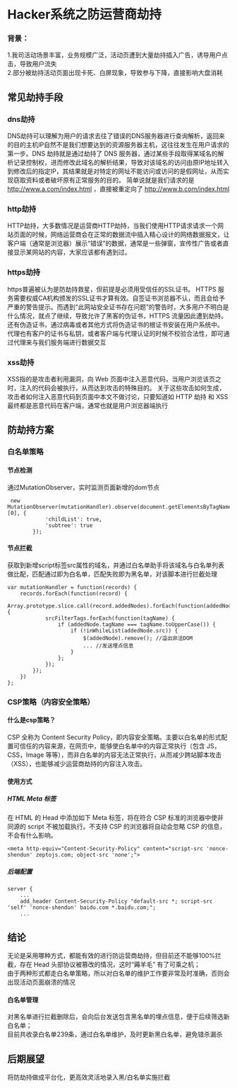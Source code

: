 # Hacker系统之防运营商劫持

### 背景：

1.我司活动场景丰富，业务规模广泛，活动页遭到大量劫持插入广告，诱导用户点击，导致用户流失   
2.部分被劫持活动页面出现卡死、白屏现象，导致参与下降，直接影响大盘消耗

## 常见劫持手段

### dns劫持   
DNS劫持可以理解为用户的请求去往了错误的DNS服务器进行查询解析，返回来的目的主机IP自然不是我们想要达到的资源服务器主机，这往往发生在用户请求的第一步。DNS 劫持就是通过劫持了 DNS 服务器，通过某些手段取得某域名的解析记录控制权，进而修改此域名的解析结果，导致对该域名的访问由原IP地址转入到修改后的指定IP，其结果就是对特定的网址不能访问或访问的是假网址，从而实现窃取资料或者破坏原有正常服务的目的。
简单说就是我们请求的是 http://www.a.com/index.html ，直接被重定向了 http://www.b.com/index.html
### http劫持   
HTTP劫持，大多数情况是运营商HTTP劫持，当我们使用HTTP请求请求一个网站页面的时候，网络运营商会在正常的数据流中插入精心设计的网络数据报文，让客户端（通常是浏览器）展示“错误”的数据，通常是一些弹窗，宣传性广告或者直接显示某网站的内容，大家应该都有遇到过。
### https劫持   
https普遍被认为是防劫持救星，但前提是必须用受信任的SSL证书。
HTTPS 服务需要权威CA机构颁发的SSL证书才算有效。自签证书浏览器不认，而且会给予严重的警告提示。而遇到“此网站安全证书存在问题”的警告时，大多用户不明白是什么情况，就点了继续，导致允许了黑客的伪证书，HTTPS 流量因此遭到劫持。
还有伪造证书，通过病毒或者其他方式将伪造证书的根证书安装在用户系统中。
代理也有客户的证书与私钥，或者客户端与代理认证的时候不校验合法性，即可通过代理来与我们服务端进行数据交互
### xss劫持
XSS指的是攻击者利用漏洞，向 Web 页面中注入恶意代码，当用户浏览该页之时，注入的代码会被执行，从而达到攻击的特殊目的。
关于这些攻击如何生成，攻击者如何注入恶意代码到页面中本文不做讨论，只要知道如 HTTP 劫持 和 XSS 最终都是恶意代码在客户端，通常也就是用户浏览器端执行


## 防劫持方案
### 白名单策略
#### 节点检测
通过MutationObserver，实时监测页面新增的dom节点
```
 new MutationObserver(mutationHandler).observe(document.getElementsByTagName('body')[0], {
            'childList': true,
            'subtree': true
        });
```
#### 节点拦截
获取到新增script标签src属性的域名，并通过白名单助手将该域名与白名单列表做比配，匹配通过即为白名单，匹配失败即为黑名单，对该脚本进行拦截处理
```
var mutationHandler = function(records) {
    records.forEach(function(record) {
        Array.prototype.slice.call(record.addedNodes).forEach(function(addedNode) {
            srcFilterTags.forEach(function(tagName) {
                if (addedNode.tagName === tagName.toUpperCase()) {
                    if (!inWhileList(addedNode.src)) {
                        $(addedNode).remove(); //溢出非法DOM
                        ... //发送埋点信息
                    }
                };
            });
        });
    })
};

```


### CSP策略（内容安全策略）
#### 什么是csp策略？
CSP 全称为 Content Security Policy，即内容安全策略。主要以白名单的形式配置可信任的内容来源，在网页中，能够使白名单中的内容正常执行（包含 JS，CSS，Image 等等），而非白名单的内容无法正常执行，从而减少跨站脚本攻击（XSS），也能够减少运营商劫持的内容注入攻击。
#### 使用方式
##### HTML Meta 标签
在 HTML 的 Head 中添加如下 Meta 标签，将在符合 CSP 标准的浏览器中使非同源的 script 不被加载执行。不支持 CSP 的浏览器将自动会忽略 CSP 的信息，不会有什么影响。

```
<meta http-equiv="Content-Security-Policy" content="script-src 'nonce-shendun' zeptojs.com; object-src 'none';">
```
##### 后端配置
```
server {
    ...
    add_header Content-Security-Policy "default-src *; script-src 'self' 'nonce-shendun' baidu.com *.baidu.com;";
    ...
```

## 结论
无论是采用哪种方式，都能有效的进行防运营商劫持，但目前还不能够100%拦截，存在 Head 头部协议被篡改的情况，这时“薅羊毛” 有了可乘之机；   
由于两种形式都走白名单策略，所以对白名单的维护工作要非常及时准确，否则会出现活动页面崩溃的情况

#### 白名单管理
对黑名单进行拦截删除后，会向后台发送包含黑名单的埋点信息，便于后续筛选新白名单；   
目前共收录白名单239条，通过白名单维护，及时更新黑白名单，避免错杀漏杀

## 后期展望
将防劫持做成平台化，更高效灵活地录入黑/白名单实施拦截   
